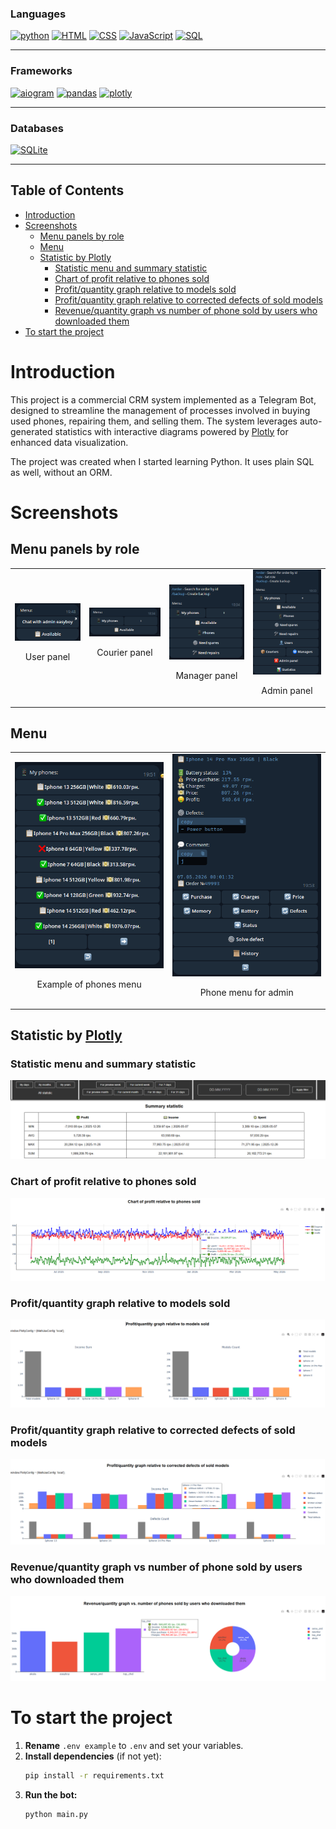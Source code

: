### Languages
[![python](https://img.shields.io/badge/python-3.13-d6123c?color=white&labelColor=d6123c&logo=python&logoColor=white)](#)
[![HTML](https://img.shields.io/badge/HTML-d6123c?color=white&labelColor=d6123c&logo=html5&logoColor=white)](#)
[![CSS](https://img.shields.io/badge/CSS-d6123c?color=white&labelColor=d6123c&logo=css3&logoColor=white)](#)
[![JavaScript](https://img.shields.io/badge/JavaScript-d6123c?color=white&labelColor=d6123c&logo=javascript&logoColor=white)](#)
[![SQL](https://img.shields.io/badge/SQL-d6123c?style=flat&color=white&labelColor=d6123c&logo=database&logoColor=white)](#)

---

### Frameworks
[![aiogram](https://img.shields.io/badge/aiogram-3.17.0-d6123c?color=white&labelColor=d6123c)](#)
[![pandas](https://img.shields.io/badge/pandas-2.2.3-d6123c?color=white&labelColor=d6123c)](#)
[![plotly](https://img.shields.io/badge/plotly-5.24.1-d6123c?color=white&labelColor=d6123c)](#)

---

### Databases
[![SQLite](https://img.shields.io/badge/SQLite-Database-d6123c?style=flat&logo=sqlite&logoColor=white&labelColor=d6123c&color=white)](#)

---

## Table of Contents

- [Introduction](#introduction)
- [Screenshots](#screenshots)
  - [Menu panels by role](#menu-panels-by-role)
  - [Menu](#menu)
  - [Statistic by Plotly](#statistic-by-plotly)
    - [Statistic menu and summary statistic](#statistic-menu-and-summary-statistic)
    - [Chart of profit relative to phones sold](#chart-of-profit-relative-to-phones-sold)
    - [Profit/quantity graph relative to models sold](#profitquantity-graph-relative-to-models-sold)
    - [Profit/quantity graph relative to corrected defects of sold models](#profitquantity-graph-relative-to-corrected-defects-of-sold-models)
    - [Revenue/quantity graph vs number of phone sold by users who downloaded them](#revenuequantity-graph-vs-number-of-phone-sold-by-users-who-downloaded-them)
- [To start the project](#to-start-the-project)

# Introduction

This project is a commercial CRM system implemented as a Telegram Bot, designed to streamline the management of processes involved in buying used phones, repairing them, and selling them. The system leverages auto-generated statistics with interactive diagrams powered by [Plotly](https://plotly.com/) for enhanced data visualization.

The project was created when I started learning Python. It uses plain SQL as well, without an ORM.

# Screenshots
## Menu panels by role
<table>
  <tr>
    <td align="center">
      <img src="images/user_panel.png" alt="User panel" width="250">
      <p>User panel</p>
    </td>
    <td align="center">
      <img src="images/courier_panel.png" alt="Courier panel" width="250">
      <p>Courier panel</p>
    </td>
    <td align="center">
      <img src="images/manager_panel.png" alt="Manager panel" width="250">
      <p>Manager panel</p>
    </td>
    <td align="center">
      <img src="images/admin_panel.png" alt="Admin panel" width="250">
      <p>Admin panel</p>
    </td>
  </tr>
</table>

## Menu
<table>
  <tr>
    <td align="center">
      <img src="images/phones_menu.png" alt="Phones menu" width="250">
      <p>Example of phones menu</p>
    </td>
    <td align="center">
      <img src="images/phone.png" alt="Phone" width="250">
      <p>Phone menu for admin</p>
    </td>
  </tr>
</table>


## Statistic by [Plotly](https://plotly.com/)
### Statistic menu and summary statistic
![Statistic](images/statistic1.png)

### Chart of profit relative to phones sold
![Statistic](images/statistic2.png)

### Profit/quantity graph relative to models sold
![Statistic](images/statistic3.png)

### Profit/quantity graph relative to corrected defects of sold models
![Statistic](images/statistic4.png)

### Revenue/quantity graph vs number of phone sold by users who downloaded them
![Statistic](images/statistic5.png)

# To start the project
1. **Rename** `.env example` to `.env` and set your variables.
2. **Install dependencies** (if not yet):
   ```sh
   pip install -r requirements.txt
   ```
3. **Run the bot:**
   ```sh
   python main.py
   ```